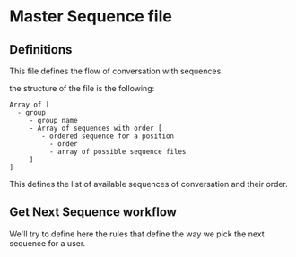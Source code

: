 # Master Sequence file

## Definitions

This file defines the flow of conversation with sequences.

the structure of the file is the following:

```
Array of [
  - group
     - group name
     - Array of sequences with order [
        - ordered sequence for a position 
          - order
          - array of possible sequence files
     ]
]
```

This defines the list of available sequences of conversation and their order.

## Get Next Sequence workflow

We'll try to define here the rules that define the way we pick the next sequence for a user.

